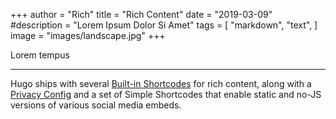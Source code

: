 +++
author = "Rich"
title = "Rich Content"
date = "2019-03-09"
#description = "Lorem Ipsum Dolor Si Amet"
tags = [
    "markdown",
    "text",
]
image = "images/landscape.jpg"
+++


Lorem  tempus

<!--more-->


---


Hugo ships with several [Built-in Shortcodes](https://gohugo.io/content-management/shortcodes/#use-hugo-s-built-in-shortcodes) for rich content, along with a [Privacy Config](https://gohugo.io/about/hugo-and-gdpr/) and a set of Simple Shortcodes that enable static and no-JS versions of various social media embeds.
<!--more-->